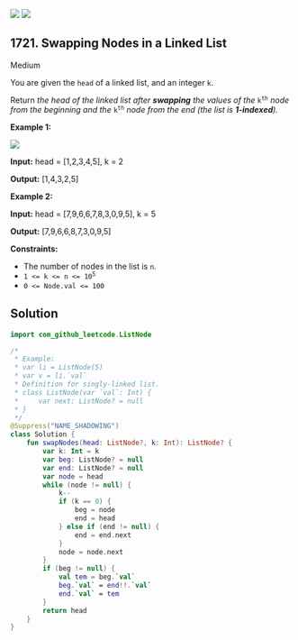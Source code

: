 [![](https://img.shields.io/github/stars/javadev/LeetCode-in-Kotlin?label=Stars&style=flat-square)](https://github.com/javadev/LeetCode-in-Kotlin)
[![](https://img.shields.io/github/forks/javadev/LeetCode-in-Kotlin?label=Fork%20me%20on%20GitHub%20&style=flat-square)](https://github.com/javadev/LeetCode-in-Kotlin/fork)

## 1721\. Swapping Nodes in a Linked List

Medium

You are given the `head` of a linked list, and an integer `k`.

Return _the head of the linked list after **swapping** the values of the_ <code>k<sup>th</sup></code> _node from the beginning and the_ <code>k<sup>th</sup></code> _node from the end (the list is **1-indexed**)._

**Example 1:**

![](https://assets.leetcode.com/uploads/2020/09/21/linked1.jpg)

**Input:** head = [1,2,3,4,5], k = 2

**Output:** [1,4,3,2,5]

**Example 2:**

**Input:** head = [7,9,6,6,7,8,3,0,9,5], k = 5

**Output:** [7,9,6,6,8,7,3,0,9,5]

**Constraints:**

*   The number of nodes in the list is `n`.
*   <code>1 <= k <= n <= 10<sup>5</sup></code>
*   `0 <= Node.val <= 100`

## Solution

```kotlin
import com_github_leetcode.ListNode

/*
 * Example:
 * var li = ListNode(5)
 * var v = li.`val`
 * Definition for singly-linked list.
 * class ListNode(var `val`: Int) {
 *     var next: ListNode? = null
 * }
 */
@Suppress("NAME_SHADOWING")
class Solution {
    fun swapNodes(head: ListNode?, k: Int): ListNode? {
        var k: Int = k
        var beg: ListNode? = null
        var end: ListNode? = null
        var node = head
        while (node != null) {
            k--
            if (k == 0) {
                beg = node
                end = head
            } else if (end != null) {
                end = end.next
            }
            node = node.next
        }
        if (beg != null) {
            val tem = beg.`val`
            beg.`val` = end!!.`val`
            end.`val` = tem
        }
        return head
    }
}
```